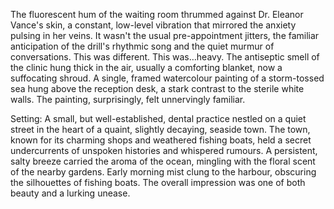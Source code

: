 The fluorescent hum of the waiting room thrummed against Dr. Eleanor Vance's skin, a constant, low-level vibration that mirrored the anxiety pulsing in her veins.  It wasn't the usual pre-appointment jitters, the familiar anticipation of the drill's rhythmic song and the quiet murmur of conversations.  This was different.  This was…heavy.  The antiseptic smell of the clinic hung thick in the air, usually a comforting blanket, now a suffocating shroud.  A single, framed watercolour painting of a storm-tossed sea hung above the reception desk, a stark contrast to the sterile white walls.  The painting, surprisingly, felt unnervingly familiar.

Setting: A small, but well-established, dental practice nestled on a quiet street in the heart of a quaint, slightly decaying, seaside town.  The town, known for its charming shops and weathered fishing boats, held a secret undercurrents of unspoken histories and whispered rumours.   A persistent, salty breeze carried the aroma of the ocean, mingling with the floral scent of the nearby gardens.  Early morning mist clung to the harbour, obscuring the silhouettes of fishing boats. The overall impression was one of both beauty and a lurking unease.
